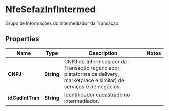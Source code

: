 

# NfeSefazInfIntermed

Grupo de Informações do Intermediador da Transação.

## Properties

| Name | Type | Description | Notes |
|------------ | ------------- | ------------- | -------------|
|**CNPJ** | **String** | CNPJ do Intermediador da Transação (agenciador, plataforma de delivery, marketplace e similar) de serviços e de negócios. |  |
|**idCadIntTran** | **String** | Identificador cadastrado no intermediador. |  |



